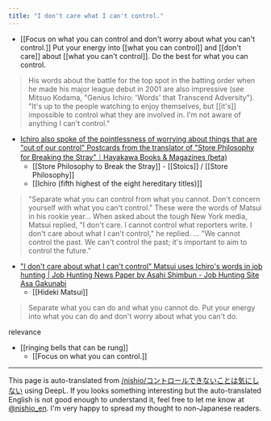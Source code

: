 ```yaml
---
title: "I don't care what I can't control."
---
```


- [[Focus on what you can control and don't worry about what you can't control.]]
Put your energy into [[what you can control]] and [[don't care]] about [[what you can't control]].
Do the best for what you can control.

> His words about the battle for the top spot in the batting order when he made his major league debut in 2001 are also impressive (see Mitsuo Kodama, "Genius Ichiro: 'Words' that Transcend Adversity").
> "It's up to the people watching to enjoy themselves, but [[it's]] impossible to control what they are involved in. I'm not aware of anything I can't control."
- [Ichiro also spoke of the pointlessness of worrying about things that are "out of our control" Postcards from the translator of "Store Philosophy for Breaking the Stray"｜Hayakawa Books & Magazines (beta)](https://www.hayakawabooks.com/n/n75acf233039a)
    - [[Store Philosophy to Break the Stray]]
            - [[Stoics]] / [[Store Philosophy]]
    - [[Ichiro (fifth highest of the eight hereditary titles)]]

> "Separate what you can control from what you cannot. Don't concern yourself with what you can't control." These were the words of Matsui in his rookie year...
>  When asked about the tough New York media, Matsui replied, "I don't care. I cannot control what reporters write. I don't care about what I can't control," he replied. ...
>  "We cannot control the past. We can't control the past; it's important to aim to control the future."
- ["I don't care about what I can't control" Matsui uses Ichiro's words in job hunting | Job Hunting News Paper by Asahi Shimbun - Job Hunting Site Asa Gakunabi](https://asahi.gakujo.ne.jp/common_sense/morning_paper/detail/id=555)
    - [[Hideki Matsui]]
> Separate what you can do and what you cannot do. Put your energy into what you can do and don't worry about what you can't do.

relevance
- [[ringing bells that can be rung]]
    - [[Focus on what you can control.]]

---
This page is auto-translated from [/nishio/コントロールできないことは気にしない](https://scrapbox.io/nishio/コントロールできないことは気にしない) using DeepL. If you looks something interesting but the auto-translated English is not good enough to understand it, feel free to let me know at [@nishio_en](https://twitter.com/nishio_en). I'm very happy to spread my thought to non-Japanese readers.